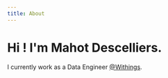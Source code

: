 ```yaml
---
title: About
---
```


# Hi ! I'm Mahot Descelliers.

I currently work as a Data Engineer [@Withings](https://withings.com).
